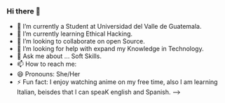 ### Hi there 👋



- 🔭 I’m currently a Student at Universidad del Valle de Guatemala.
- 🌱 I’m currently learning Ethical Hacking.
- 👯 I’m looking to collaborate on open Source.
- 🤔 I’m looking for help with expand my Knowledge in Technology.
- 💬 Ask me about ... Soft Skills.
- 📫 How to reach me:
- 😄 Pronouns: She/Her
- ⚡ Fun fact: I enjoy watching anime on my free time, also I am learning Italian, beisdes that I can speaK english and Spanish.
-->
